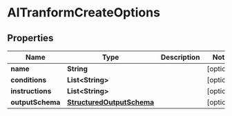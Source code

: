 

# AITranformCreateOptions


## Properties

| Name | Type | Description | Notes |
|------------ | ------------- | ------------- | -------------|
|**name** | **String** |  |  [optional] |
|**conditions** | **List&lt;String&gt;** |  |  [optional] |
|**instructions** | **List&lt;String&gt;** |  |  [optional] |
|**outputSchema** | [**StructuredOutputSchema**](StructuredOutputSchema) |  |  [optional] |



